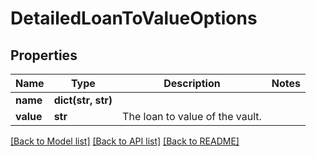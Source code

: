 # DetailedLoanToValueOptions

## Properties
Name | Type | Description | Notes
------------ | ------------- | ------------- | -------------
**name** | **dict(str, str)** |  | 
**value** | **str** | The loan to value of the vault. | 

[[Back to Model list]](../README.md#documentation-for-models) [[Back to API list]](../README.md#documentation-for-api-endpoints) [[Back to README]](../README.md)


